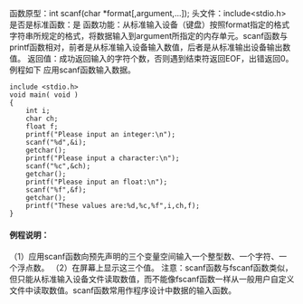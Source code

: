 函数原型：int scanf(char *format[,argument,...]);
头文件：include<stdio.h>
是否是标准函数：是
函数功能：从标准输入设备（键盘）按照format指定的格式字符串所规定的格式，将数据输入到argument所指定的内存单元。scanf函数与printf函数相对，前者是从标准输入设备输入数值，后者是从标准输出设备输出数值。
返回值：成功返回输入的字符个数，否则遇到结束符返回EOF，出错返回0。
例程如下 应用scanf函数输入数据。
```  
include <stdio.h>
void main( void )
{
    int i;
    char ch;
    float f;
    printf("Please input an integer:\n");
    scanf("%d",&i);
    getchar();
    printf("Please input a character:\n");
    scanf("%c",&ch);
    getchar();
    printf("Please input an float:\n");
    scanf("%f",&f);
    getchar();
    printf("These values are:%d,%c,%f",i,ch,f);
}
```
#### 例程说明：
（1）应用scanf函数向预先声明的三个变量空间输入一个整型数、一个字符、一个浮点数。
（2）在屏幕上显示这三个值。
注意：scanf函数与fscanf函数类似，但只能从标准输入设备文件读取数值，而不能像fscanf函数一样从一般用户自定义文件中读取数值。scanf函数常用作程序设计中数据的输入函数。
